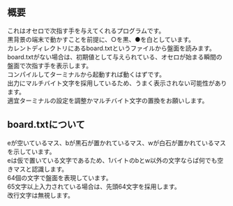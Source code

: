 ## 概要
これはオセロで次指す手を与えてくれるプログラムです。  
黒背景の端末で動かすことを前提に、○を黒、●を白としています。  
カレントディレクトリにあるboard.txtというファイルから盤面を読みます。  
board.txtがない場合は、初期値として与えられている、オセロが始まる瞬間の盤面で次指す手を表示します。  
コンパイルしてターミナルから起動すれば動くはずです。  
出力にマルチバイト文字を採用しているため、うまく表示されない可能性があります。  
適宜ターミナルの設定を調整かマルチバイト文字の置換をお願いします。  

## board.txtについて
eが空いているマス、bが黒石が置かれているマス、wが白石が置かれているマスを示しています。  
eは仮で置いている文字であるため、1バイトのbとw以外の文字ならば何でも空きマスと認識します。  
64個の文字で盤面を表現しています。  
65文字以上入力されている場合は、先頭64文字を採用します。  
改行文字は無視します。
